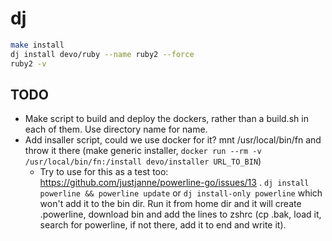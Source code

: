 # dj

```sh
make install
dj install devo/ruby --name ruby2 --force
ruby2 -v
```

## TODO

* Make script to build and deploy the dockers, rather than a build.sh in each of them. Use directory name for name.
* Add insaller script, could we use docker for it?  mnt /usr/local/bin/fn and throw it there (make generic installer, `docker run --rm -v /usr/local/bin/fn:/install devo/installer URL_TO_BIN`)
  * Try to use for this as a test too: https://github.com/justjanne/powerline-go/issues/13 . `dj install powerline && powerline update` or `dj install-only powerline` which won't add it to the bin dir. Run it from home dir and it will create .powerline, download bin and add the lines to zshrc (cp .bak, load it, search for powerline, if not there, add it to end and write it).
